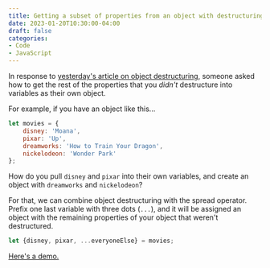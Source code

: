```yaml
---
title: Getting a subset of properties from an object with destructuring and the spread operator
date: 2023-01-20T10:30:00-04:00
draft: false
categories:
- Code
- JavaScript
---
```


In response to [yesterday's article on object destructuring](/the-ins-and-outs-of-object-destructuring-with-vanilla-js/), someone asked how to get the rest of the properties that you _didn't_ destructure into variables as their own object.

For example, if you have an object like this...

```js
let movies = {
	disney: 'Moana',
	pixar: 'Up',
	dreamworks: 'How to Train Your Dragon',
	nickelodeon: 'Wonder Park'
};
```

How do you pull `disney` and `pixar` into their own variables, and create an object with `dreamworks` and `nickelodeon`?

For that, we can combine object destructuring with the spread operator. Prefix one last variable with three dots (`...`), and it will be assigned an object with the remaining properties of your object that weren't destructured.

```js
let {disney, pixar, ...everyoneElse} = movies;
```

[Here's a demo.](https://codepen.io/cferdinandi/pen/oNMpNZY?editors=0011)
